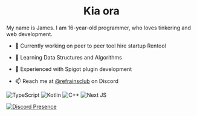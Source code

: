 <h1 align="center">Kia ora</h1>

My name is James. I am 16-year-old programmer, who loves tinkering and web development.

- 🔭 Currently working on peer to peer tool hire startup Rentool

- 🌱 Learning Data Structures and Algorithms

- 💬 Experienced with Spigot plugin development

- 📫 Reach me at [@refrainsclub](https://lexi.ws/discord) on Discord

![TypeScript](https://img.shields.io/badge/typescript-%23007ACC.svg?style=for-the-badge&logo=typescript&logoColor=white)
![Kotlin](https://img.shields.io/badge/kotlin-%237F52FF.svg?style=for-the-badge&logo=kotlin&logoColor=white)
![C++](https://img.shields.io/badge/c++-%2300599C.svg?style=for-the-badge&logo=c%2B%2B&logoColor=white)
![Next JS](https://img.shields.io/badge/Next-black?style=for-the-badge&logo=next.js&logoColor=white)

[![Discord Presence](https://lanyard.cnrad.dev/api/335160841026404353)](https://discord.com/users/335160841026404353)
